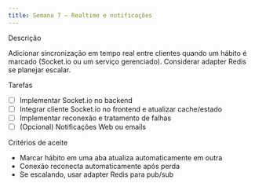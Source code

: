 ```yaml
---
title: Semana 7 — Realtime e notificações
---
```


Descrição

Adicionar sincronização em tempo real entre clientes quando um hábito é marcado (Socket.io ou um serviço gerenciado). Considerar adapter Redis se planejar escalar.

Tarefas

- [ ] Implementar Socket.io no backend
- [ ] Integrar cliente Socket.io no frontend e atualizar cache/estado
- [ ] Implementar reconexão e tratamento de falhas
- [ ] (Opcional) Notificações Web ou emails

Critérios de aceite

- Marcar hábito em uma aba atualiza automaticamente em outra
- Conexão reconecta automaticamente após perda
- Se escalando, usar adapter Redis para pub/sub
